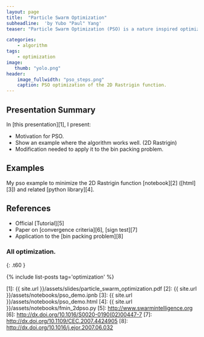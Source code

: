 ```yaml
---
layout: page
title:  "Particle Swarm Optimization"
subheadline:  'by Yubo "Paul" Yang'
teaser: "Particle Swarm Optimization (PSO) is a nature inspired optimization algorithm. PSO mimics the behavior of a flock of birds looking for food source."

categories:
    - algorithm
tags:
    - optimization
image:
   thumb: "yolo.png"
header:
    image_fullwidth: "pso_steps.png"
    caption: PSO optimization of the 2D Rastrigin function.
---
```

<!-- Page Content Starts Here -->

## Presentation Summary
In [this presentation][1], I present:

  * Motivation for PSO.
  * Show an example where the algorithm works well. (2D Rastrigin)
  * Modification needed to apply it to the bin packing problem.

## Examples
My pso example to minimize the 2D Rastrigin function [notebook][2] ([html][3]) and related [python library][4].

## References
  * Official [Tutorial][5]
  * Paper on [convergence criteria][6], [sign test][7]
  * Application to the [bin packing problem][8]

### All optimization.
{: .t60 }

{% include list-posts tag='optimization' %}

[1]: {{ site.url }}/assets/slides/particle_swarm_optimization.pdf
[2]: {{ site.url }}/assets/notebooks/pso_demo.ipnb
[3]: {{ site.url }}/assets/notebooks/pso_demo.html
[4]: {{ site.url }}/assets/notebooks/fmin_2dpso.py
[5]: http://www.swarmintelligence.org
[6]: http://dx.doi.org/10.1016/S0020-0190(02)00447-7
[7]: http://dx.doi.org/10.1109/CEC.2007.4424905
[8]: http://dx.doi.org/10.1016/j.ejor.2007.06.032
